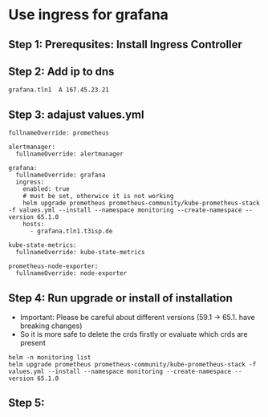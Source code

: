 # Use ingress for grafana  

## Step 1: Prerequsites: Install Ingress Controller

## Step 2: Add ip to dns 

```
grafana.tln1  A 167.45.23.21
```


## Step 3: adajust values.yml 

```
fullnameOverride: prometheus

alertmanager:
  fullnameOverride: alertmanager

grafana:
  fullnameOverride: grafana
  ingress:
    enabled: true
    # must be set, otherwice it is not working
    helm upgrade prometheus prometheus-community/kube-prometheus-stack -f values.yml --install --namespace monitoring --create-namespace --version 65.1.0
    hosts:
      - grafana.tln1.t3isp.de

kube-state-metrics:
  fullnameOverride: kube-state-metrics

prometheus-node-exporter:
  fullnameOverride: node-exporter

```

## Step 4: Run upgrade or install of installation 

  * Important: Please be careful about different versions (59.1 -> 65.1. have breaking changes)
  * So it is more safe to delete the crds firstly or evaluate which crds are present 

```
helm -n monitoring list
helm upgrade prometheus prometheus-community/kube-prometheus-stack -f values.yml --install --namespace monitoring --create-namespace --version 65.1.0

```

## Step 5: 
